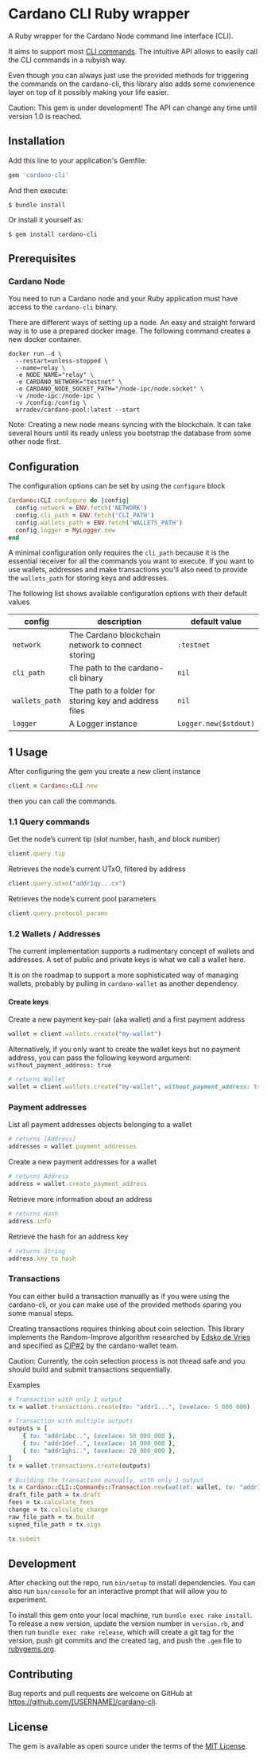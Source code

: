 # Cardano CLI Ruby wrapper

A Ruby wrapper for the Cardano Node command line interface (CLI).

It aims to support most [CLI commands](https://github.com/input-output-hk/cardano-node/blob/master/doc/reference/cardano-node-cli-reference.md). The intuitive API allows to easily call the CLI commands in a rubyish way.

Even though you can always just use the provided methods for triggering the commands on the cardano-cli,  this library also adds some convienence layer on top of it possibly making your life easier.

Caution: This gem is under development! The API can change any time until version 1.0 is reached.

## Installation

Add this line to your application's Gemfile:

```ruby
gem 'cardano-cli'
```

And then execute:

    $ bundle install

Or install it yourself as:

    $ gem install cardano-cli

## Prerequisites

### Cardano Node

You need to run a Cardano node and your Ruby application must have access to the `cardano-cli` binary.

There are different ways of setting up a node. An easy and straight forward way is to use a prepared docker image. The following command creates a new docker container.

```
docker run -d \
  --restart=unless-stopped \
  --name=relay \
  -e NODE_NAME="relay" \
  -e CARDANO_NETWORK="testnet" \
  -e CARDANO_NODE_SOCKET_PATH="/node-ipc/node.socket" \
  -v /node-ipc:/node-ipc \
  -v /config:/config \
  arradev/cardano-pool:latest --start
```

Note: Creating a new node means syncing with the blockchain. It can take several hours until its ready unless you bootstrap the database from some other node first.

## Configuration

The configuration options can be set by using the `configure` block

```ruby
Cardano::CLI.configure do |config|
  config.network = ENV.fetch('NETWORK')
  config.cli_path = ENV.fetch('CLI_PATH')
  config.wallets_path = ENV.fetch('WALLETS_PATH')
  config.logger = MyLogger.new
end
```

A minimal configuration only requires the `cli_path` because it is the essential receiver for all the commands you want to execute. If you want to use wallets, addresses and make transactions you'll also need to provide the `wallets_path` for storing keys and addresses.

The following list shows available configuration options with their default values

| config         | description                                             | default value         |
| -------------- | ------------------------------------------------------- | --------------------- |
| `network`      | The Cardano blockchain network to connect storing       | `:testnet`            |
| `cli_path`     | The path to the cardano-cli binary                      | `nil`                 |
| `wallets_path` | The path to a folder for storing key and address files  | `nil`                 |
| `logger`       | A Logger instance                                       | `Logger.new($stdout)` |

## 1 Usage

After configuring the gem you create a new client instance

```ruby
client = Cardano::CLI.new
```

then you can call the commands.

### 1.1 Query commands

Get the node’s current tip (slot number, hash, and block number)

```ruby
client.query.tip
```

Retrieves the node’s current UTxO, filtered by address

```ruby
client.query.utxo("addr1qy...cx")
```

Retrieves the node’s current pool parameters

```ruby
client.query.protocol_params
```

### 1.2 Wallets / Addresses

The current implementation supports a rudimentary concept of wallets and addresses. A set of public and private keys is what we call a wallet here.

It is on the roadmap to support a more sophisticated way of managing wallets, probably by pulling in `cardano-wallet` as another dependency.

#### Create keys
Create a new payment key-pair (aka wallet) and a first payment address

```ruby
wallet = client.wallets.create("my-wallet")
```

Alternatively, if you only want to create the wallet keys but no payment address, you can pass the following keyword argument: `without_payment_address: true`

```ruby
# returns Wallet
wallet = client.wallets.create("my-wallet", without_payment_address: true)
```

### Payment addresses

List all payment addresses objects belonging to a wallet

```ruby
# returns [Address]
addresses = wallet.payment_addresses
```

Create a new payment addresses for a wallet

```ruby
# returns Address
address = wallet.create_payment_address
```

Retrieve more information about an address

```ruby
# returns Hash
address.info
```

Retrieve the hash for an address key

```ruby
# returns String
address.key_to_hash
```

### Transactions

You can either build a transaction manually as if you were using the cardano-cli, or you can make use of the provided methods sparing you some manual steps.

Creating transactions requires thinking about coin selection. This library implements the Random-Improve algorithm researched by [Edsko de Vries](https://twitter.com/EdskoDeVries) and specified as [CIP#2](https://cips.cardano.org/cips/cip2/) by the cardano-wallet team.

Caution: Currently, the coin selection process is not thread safe and you should build and submit transactions sequentially.

Examples

```ruby
# Transaction with only 1 output
tx = wallet.transactions.create(to: "addr1...", lovelace: 5_000_000)

# Transaction with multiple outputs
outputs = [
    { to: "addr1abc..", lovelace: 50_000_000 },
    { to: "addr1def..", lovelace: 10_000_000 },
    { to: "addr1ghi..", lovelace: 20_000_000 },
]
tx = wallet.transactions.create(outputs)

# Building the transaction manually, with only 1 output
tx = Cardano::CLI::Commands::Transaction.new(wallet: wallet, to: "addr1..", lovelace: 5_000_000, ttl: 1200)
draft_file_path = tx.draft
fees = tx.calculate_fees
change = tx.calculate_change
raw_file_path = tx.build
signed_file_path = tx.sign

tx.submit
```

## Development

After checking out the repo, run `bin/setup` to install dependencies. You can also run `bin/console` for an interactive prompt that will allow you to experiment.

To install this gem onto your local machine, run `bundle exec rake install`. To release a new version, update the version number in `version.rb`, and then run `bundle exec rake release`, which will create a git tag for the version, push git commits and the created tag, and push the `.gem` file to [rubygems.org](https://rubygems.org).

## Contributing

Bug reports and pull requests are welcome on GitHub at https://github.com/[USERNAME]/cardano-cli.

## License

The gem is available as open source under the terms of the [MIT License](https://opensource.org/licenses/MIT).
